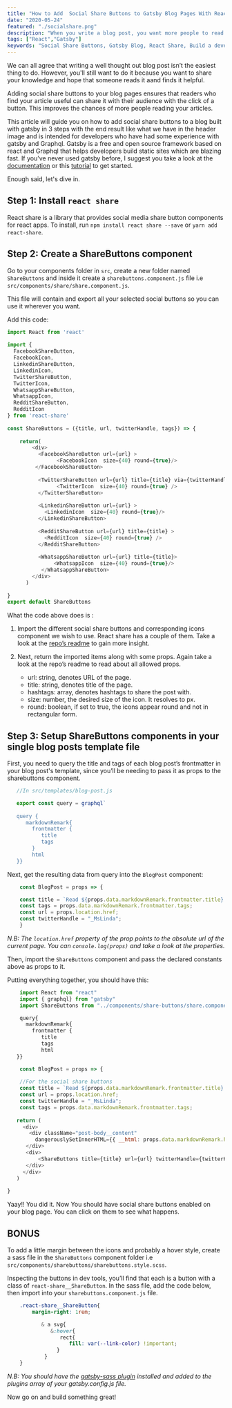 ```yaml
---
title: "How to Add  Social Share Buttons to Gatsby Blog Pages With React Share In 3 Steps"
date: "2020-05-24"
featured: "./socialshare.png"
description: "When you write a blog post, you want more people to read it. In this post you'll learn how to add social share buttons to a blog built with gatsby in 3 steps."
tags: ["React","Gatsby"]
keywords: "Social Share Buttons, Gatsby Blog, React Share, Build a developer blog "
---
```


We can all agree that writing a well thought out blog post isn’t the easiest thing to do. However, you'll still want to do it because you want to share your knowledge and hope that someone reads it aand finds it helpful. 

Adding social share buttons to your blog pages ensures that readers who find your article useful can share it with their audience with the click of a button. This improves the chances of more people reading your articles.

This article will guide you on how to add social share buttons to a blog built with gatsby in 3 steps with the end result like what we have in the header image and is intended for developers who have had some experience with gatsby and Graphql. Gatsby is a free and open source framework based on react and Graphql that helps developers build static sites which are blazing fast. If you’ve never used gatsby before, I suggest you take a look at the <a class="inline-link" href="https://www.gatsbyjs.org/tutorial/">documentation</a> or this <a class="inline-link" href="https://ibaslogic.com/blog/gatsby-tutorial-from-scratch-for-beginners/#working-with-gatsby-data">tutorial</a> to get started.

Enough said, let's dive in.

## Step 1: Install `react share`

React share is a library that provides social media share button components for react apps. To install, run `npm install react share --save`   or   `yarn add react-share`.

## Step 2: Create a ShareButtons component

Go to your components folder in `src`, create a new folder named `ShareButtons` and inside it create a `sharebuttons.component.js` file i.e `src/components/share/share.component.js`. 

This file will contain and export all your selected social buttons so you can use it wherever you want. 

Add this code: 

```javascript
import React from 'react'
 
import {
  FacebookShareButton,
  FacebookIcon,
  LinkedinShareButton,
  LinkedinIcon,
  TwitterShareButton,
  TwitterIcon,
  WhatsappShareButton,
  WhatsappIcon,
  RedditShareButton,
  RedditIcon
} from 'react-share'
 
const ShareButtons = ({title, url, twitterHandle, tags}) => {
    
    return(
        <div>
          <FacebookShareButton url={url} >
                <FacebookIcon  size={40} round={true}/>
         </FacebookShareButton>
      
          <TwitterShareButton url={url} title={title} via={twitterHandle} hashtags={tags}>
                <TwitterIcon  size={40} round={true} />
          </TwitterShareButton>
      
          <LinkedinShareButton url={url} >
            <LinkedinIcon  size={40} round={true}/>
          </LinkedinShareButton>
      
          <RedditShareButton url={url} title={title} >
            <RedditIcon  size={40} round={true} />
          </RedditShareButton>
      
          <WhatsappShareButton url={url} title={title}>
               <WhatsappIcon  size={40} round={true}/>
           </WhatsappShareButton>
        </div>
      )
      
}
export default ShareButtons

```

What the code above does is :

1. Import the different social share buttons  and corresponding icons component we wish to use. React share has a couple of them. Take a look at the <a class="inline-link" href="https://github.com/nygardk/react-share">repo’s readme</a> to gain more insight.

2.  Next, return the imported items along with some props. Again take a look at the repo’s readme to read about all allowed props.
    - url: string, denotes URL of the page.
    - title: string, denotes title of the page.
    - hashtags: array, denotes hashtags to share the post with.
    - size: number, the desired size of the icon. It resolves to px.
    - round: boolean, if set to true, the icons appear round and not in rectangular form.


##  Step 3: Setup ShareButtons components in your single blog posts template file

First, you need to query the title and tags of each blog post’s frontmatter in your blog post's template, since you’ll be needing to pass it as props to the sharebuttons component. 

```javascript
   //In src/templates/blog-post.js

   export const query = graphql`
 
   query {
      markdownRemark{
        frontmatter {
           title
           tags
        }
        html 
   }}

```


Next, get the resulting data from query into the `BlogPost` component:

```javascript
    const BlogPost = props => {

    const title = `Read ${props.data.markdownRemark.frontmatter.title} `;
    const tags = props.data.markdownRemark.frontmatter.tags;
    const url = props.location.href;
    const twitterHandle = "_MsLinda";
    }

```

*N.B: The `location.href` property of the prop points to the absolute url of the current page. You can `console.log(props)` and take a look at the properties.* 

Then, import the `ShareButtons` component and pass the declared constants above as props to it.

Putting everything together, you should have this:

```javascript
    import React from "react"
    import { graphql} from "gatsby"
    import ShareButtons from "../components/share-buttons/share.component"

    query{
      markdownRemark{
        frontmatter {
           title
           tags
           html 
   }}

    const BlogPost = props => {
 
    //For the social share buttons
    const title = `Read ${props.data.markdownRemark.frontmatter.title} `;
    const url = props.location.href;
    const twitterHandle = "_MsLinda";
    const tags = props.data.markdownRemark.frontmatter.tags;
 
   return (
     <div>
       <div className="post-body__content"
         dangerouslySetInnerHTML={{ __html: props.data.markdownRemark.html}}>
      </div>
      <div>
          <ShareButtons title={title} url={url} twitterHandle={twitterHandle} tags={tags}/>
      </div>
     </div>
   )
 
}

```


Yaay!! You did it. Now You should have social share buttons enabled on your blog page. You can click on them to see what happens.

## BONUS

To add a little margin between the icons and probably a hover style, create a sass file in the `ShareButtons` component folder i.e `src/components/sharebuttons/sharebuttons.style.scss`.

Inspecting the buttons in dev tools, you’ll find that each is a button with a class of  `react-share__ShareButton`. In the sass file, add the code below, then import into your `sharebuttons.component.js` file.

```css
    .react-share__ShareButton{
        margin-right: 1rem;

           & a svg{
              &:hover{
                 rect{
                    fill: var(--link-color) !important;
                }
            }
    }
```


*N.B: You should have the <a href="https://www.gatsbyjs.org/docs/sass/" class="inline-link">gatsby-sass plugin</a> installed and added to the plugins array of your gatsby.config.js file.*

Now go on and build something great!




